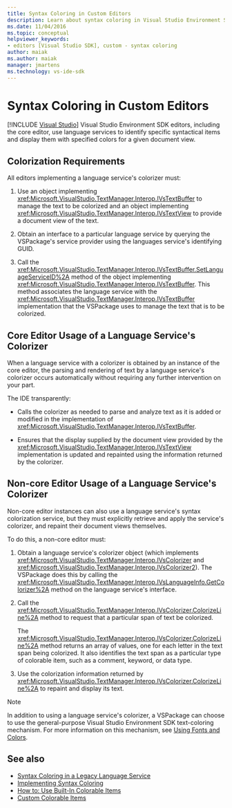 ```yaml
---
title: Syntax Coloring in Custom Editors
description: Learn about syntax coloring in Visual Studio Environment SDK custom editors, which displays specified colors for a given document view.
ms.date: 11/04/2016
ms.topic: conceptual
helpviewer_keywords:
- editors [Visual Studio SDK], custom - syntax coloring
author: maiak
ms.author: maiak
manager: jmartens
ms.technology: vs-ide-sdk
---
```

# Syntax Coloring in Custom Editors

 [!INCLUDE [Visual Studio](~/includes/applies-to-version/vs-windows-only.md)]
Visual Studio Environment SDK editors, including the core editor, use language services to identify specific syntactical items and display them with specified colors for a given document view.

## Colorization Requirements
 All editors implementing a language service's colorizer must:

1. Use an object implementing <xref:Microsoft.VisualStudio.TextManager.Interop.IVsTextBuffer> to manage the text to be colorized and an object implementing <xref:Microsoft.VisualStudio.TextManager.Interop.IVsTextView> to provide a document view of the text.

2. Obtain an interface to a particular language service by querying the VSPackage's service provider using the languages service's identifying GUID.

3. Call the <xref:Microsoft.VisualStudio.TextManager.Interop.IVsTextBuffer.SetLanguageServiceID%2A> method of the object implementing <xref:Microsoft.VisualStudio.TextManager.Interop.IVsTextBuffer>. This method associates the language service with the <xref:Microsoft.VisualStudio.TextManager.Interop.IVsTextBuffer> implementation that the VSPackage uses to manage the text that is to be colorized.

## Core Editor Usage of a Language Service's Colorizer
 When a language service with a colorizer is obtained by an instance of the core editor, the parsing and rendering of text by a language service's colorizer occurs automatically without requiring any further intervention on your part.

 The IDE transparently:

- Calls the colorizer as needed to parse and analyze text as it is added or modified in the implementation of <xref:Microsoft.VisualStudio.TextManager.Interop.IVsTextBuffer>.

- Ensures that the display supplied by the document view provided by the <xref:Microsoft.VisualStudio.TextManager.Interop.IVsTextView> implementation is updated and repainted using the information returned by the colorizer.

## Non-core Editor Usage of a Language Service's Colorizer
 Non-core editor instances can also use a language service's syntax colorization service, but they must explicitly retrieve and apply the service's colorizer, and repaint their document views themselves.

 To do this, a non-core editor must:

1. Obtain a language service's colorizer object (which implements <xref:Microsoft.VisualStudio.TextManager.Interop.IVsColorizer> and <xref:Microsoft.VisualStudio.TextManager.Interop.IVsColorizer2>). The VSPackage does this by calling the <xref:Microsoft.VisualStudio.TextManager.Interop.IVsLanguageInfo.GetColorizer%2A> method on the language service's interface.

2. Call the <xref:Microsoft.VisualStudio.TextManager.Interop.IVsColorizer.ColorizeLine%2A> method to request that a particular span of text be colorized.

     The <xref:Microsoft.VisualStudio.TextManager.Interop.IVsColorizer.ColorizeLine%2A> method returns an array of values, one for each letter in the text span being colorized. It also identifies the text span as a particular type of colorable item, such as a comment, keyword, or data type.

3. Use the colorization information returned by <xref:Microsoft.VisualStudio.TextManager.Interop.IVsColorizer.ColorizeLine%2A> to repaint and display its text.

> [!NOTE]
> In addition to using a language service's colorizer, a VSPackage can choose to use the general-purpose Visual Studio Environment SDK text-coloring mechanism. For more information on this mechanism, see [Using Fonts and Colors](/previous-versions/visualstudio/visual-studio-2015/extensibility/using-fonts-and-colors?preserve-view=true&view=vs-2015).

## See also

- [Syntax Coloring in a Legacy Language Service](../extensibility/internals/syntax-coloring-in-a-legacy-language-service.md)
- [Implementing Syntax Coloring](../extensibility/internals/implementing-syntax-coloring.md)
- [How to: Use Built-In Colorable Items](../extensibility/internals/how-to-use-built-in-colorable-items.md)
- [Custom Colorable Items](../extensibility/internals/custom-colorable-items.md)